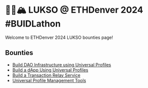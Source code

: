 # 🦬🦄🏔️ LUKSO @ ETHDenver 2024 #BUIDLathon

Welcome to ETHDenver 2024 LUKSO bounties page!

## Bounties

- [Build DAO Infrastructure using Universal Profiles](./Bounty1.md)
- [Build a dApp Using Universal Profiles](./Bounty2.md)
- [Build a Transaction Relay Service](./Bounty3.md)
- [Universal Profile Management Tools](./Bounty4.md)
